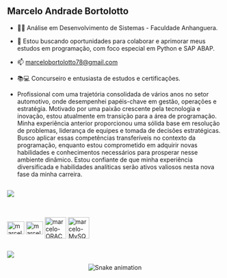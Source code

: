 ## Marcelo Andrade Bortolotto
- 👨‍🎓 Análise em Desenvolvimento de Sistemas - Faculdade Anhanguera.
- 🤹 Estou buscando oportunidades para colaborar e aprimorar meus estudos em programação, com foco especial em Python e SAP ABAP.
- 📫 marcelobortolotto78@gmail.com
- 📚💻 Concurseiro e entusiasta de estudos e certificações.

- Profissional com uma trajetória consolidada de vários anos no setor automotivo, onde desempenhei papéis-chave em gestão, operações e estratégia. Motivado por uma paixão crescente pela tecnologia e inovação, estou atualmente em transição para a área de programação. Minha experiência anterior proporcionou uma sólida base em resolução de problemas, liderança de equipes e tomada de decisões estratégicas. Busco aplicar essas competências transferíveis no contexto da programação, enquanto estou comprometido em adquirir novas habilidades e conhecimentos necessários para prosperar nesse ambiente dinâmico. Estou confiante de que minha experiência diversificada e habilidades analíticas serão ativos valiosos nesta nova fase da minha carreira.

##

<picture>
  <source
    srcset="https://github-readme-stats.vercel.app/api?username=marcelo3519&show_icons=true&theme=dark"
    media="(prefers-color-scheme: dark)"
  />
  <source
    srcset="https://github-readme-stats.vercel.app/api?username=marcelo3519&show_icons=true"
    media="(prefers-color-scheme: light), (prefers-color-scheme: no-preference)"
  />
  <img src="https://github-readme-stats.vercel.app/api?username=marcelo3519&show_icons=true" />
</picture>

##

<div style="display: inline_block"><br>
<img align="center" alt="marcelo-SAP" height="30" width="40" src="https://github.com/marcelo3519/marcelo3519/assets/121467600/eed97d8a-50c0-46ed-a242-e5a1b292cc7e" />
<img align="center" alt="marcelo-Python" height="30" width="40" src="https://cdn.jsdelivr.net/gh/devicons/devicon@latest/icons/python/python-original.svg" />
<img align="center" alt="marcelo-ORACLE" height="50" width="50" src="https://cdn.jsdelivr.net/gh/devicons/devicon@latest/icons/oracle/oracle-original.svg" />
<img align="center" alt="marcelo-MySQL" height="50" width="50" src="https://cdn.jsdelivr.net/gh/devicons/devicon@latest/icons/mysql/mysql-original-wordmark.svg" />
               
##
<div> 
  <a href="https://www.linkedin.com/in/marcelo-andrade-bortolotto-25aab7244/" target="_blank"><img src="https://img.shields.io/badge/-LinkedIn-%230077B5?style=for-the-badge&logo=linkedin&logoColor=white" target="_blank"></a> 
<div align="center">

  ![Snake animation](https://github.com/danielbped/danielbped/blob/output/github-contribution-grid-snake.svg)
  
</div>
</div>
</div>
